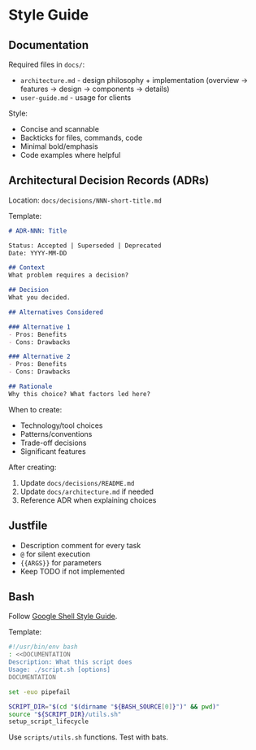 # Style Guide

## Documentation

Required files in `docs/`:
- `architecture.md` - design philosophy + implementation (overview → features → design → components → details)
- `user-guide.md` - usage for clients

Style:
- Concise and scannable
- Backticks for files, commands, code
- Minimal bold/emphasis
- Code examples where helpful

## Architectural Decision Records (ADRs)

Location: `docs/decisions/NNN-short-title.md`

Template:
```markdown
# ADR-NNN: Title

Status: Accepted | Superseded | Deprecated
Date: YYYY-MM-DD

## Context
What problem requires a decision?

## Decision
What you decided.

## Alternatives Considered

### Alternative 1
- Pros: Benefits
- Cons: Drawbacks

### Alternative 2
- Pros: Benefits
- Cons: Drawbacks

## Rationale
Why this choice? What factors led here?
```

When to create:
- Technology/tool choices
- Patterns/conventions
- Trade-off decisions
- Significant features

After creating:
1. Update `docs/decisions/README.md`
2. Update `docs/architecture.md` if needed
3. Reference ADR when explaining choices

## Justfile

- Description comment for every task
- `@` for silent execution
- `{{ARGS}}` for parameters
- Keep TODO if not implemented

## Bash

Follow [Google Shell Style Guide](https://google.github.io/styleguide/shellguide.html).

Template:
```bash
#!/usr/bin/env bash
: <<DOCUMENTATION
Description: What this script does
Usage: ./script.sh [options]
DOCUMENTATION

set -euo pipefail

SCRIPT_DIR="$(cd "$(dirname "${BASH_SOURCE[0]}")" && pwd)"
source "${SCRIPT_DIR}/utils.sh"
setup_script_lifecycle
```

Use `scripts/utils.sh` functions. Test with bats.
